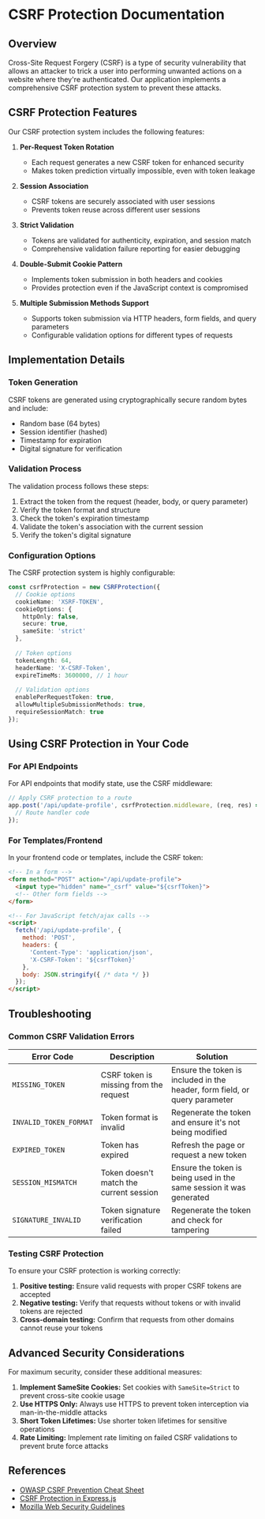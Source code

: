 # CSRF Protection Documentation

## Overview

Cross-Site Request Forgery (CSRF) is a type of security vulnerability that allows an attacker to trick a user into performing unwanted actions on a website where they're authenticated. Our application implements a comprehensive CSRF protection system to prevent these attacks.

## CSRF Protection Features

Our CSRF protection system includes the following features:

1. **Per-Request Token Rotation**
   - Each request generates a new CSRF token for enhanced security
   - Makes token prediction virtually impossible, even with token leakage

2. **Session Association**
   - CSRF tokens are securely associated with user sessions
   - Prevents token reuse across different user sessions

3. **Strict Validation**
   - Tokens are validated for authenticity, expiration, and session match
   - Comprehensive validation failure reporting for easier debugging

4. **Double-Submit Cookie Pattern**
   - Implements token submission in both headers and cookies
   - Provides protection even if the JavaScript context is compromised

5. **Multiple Submission Methods Support**
   - Supports token submission via HTTP headers, form fields, and query parameters
   - Configurable validation options for different types of requests

## Implementation Details

### Token Generation

CSRF tokens are generated using cryptographically secure random bytes and include:

- Random base (64 bytes)
- Session identifier (hashed)
- Timestamp for expiration
- Digital signature for verification

### Validation Process

The validation process follows these steps:

1. Extract the token from the request (header, body, or query parameter)
2. Verify the token format and structure
3. Check the token's expiration timestamp
4. Validate the token's association with the current session
5. Verify the token's digital signature

### Configuration Options

The CSRF protection system is highly configurable:

```typescript
const csrfProtection = new CSRFProtection({
  // Cookie options
  cookieName: 'XSRF-TOKEN',
  cookieOptions: {
    httpOnly: false,
    secure: true,
    sameSite: 'strict'
  },
  
  // Token options
  tokenLength: 64,
  headerName: 'X-CSRF-Token',
  expireTimeMs: 3600000, // 1 hour
  
  // Validation options
  enablePerRequestToken: true,
  allowMultipleSubmissionMethods: true,
  requireSessionMatch: true
});
```

## Using CSRF Protection in Your Code

### For API Endpoints

For API endpoints that modify state, use the CSRF middleware:

```typescript
// Apply CSRF protection to a route
app.post('/api/update-profile', csrfProtection.middleware, (req, res) => {
  // Route handler code
});
```

### For Templates/Frontend

In your frontend code or templates, include the CSRF token:

```html
<!-- In a form -->
<form method="POST" action="/api/update-profile">
  <input type="hidden" name="_csrf" value="${csrfToken}">
  <!-- Other form fields -->
</form>

<!-- For JavaScript fetch/ajax calls -->
<script>
  fetch('/api/update-profile', {
    method: 'POST',
    headers: {
      'Content-Type': 'application/json',
      'X-CSRF-Token': '${csrfToken}'
    },
    body: JSON.stringify({ /* data */ })
  });
</script>
```

## Troubleshooting

### Common CSRF Validation Errors

| Error Code | Description | Solution |
|------------|-------------|----------|
| `MISSING_TOKEN` | CSRF token is missing from the request | Ensure the token is included in the header, form field, or query parameter |
| `INVALID_TOKEN_FORMAT` | Token format is invalid | Regenerate the token and ensure it's not being modified |
| `EXPIRED_TOKEN` | Token has expired | Refresh the page or request a new token |
| `SESSION_MISMATCH` | Token doesn't match the current session | Ensure the token is being used in the same session it was generated |
| `SIGNATURE_INVALID` | Token signature verification failed | Regenerate the token and check for tampering |

### Testing CSRF Protection

To ensure your CSRF protection is working correctly:

1. **Positive testing:** Ensure valid requests with proper CSRF tokens are accepted
2. **Negative testing:** Verify that requests without tokens or with invalid tokens are rejected
3. **Cross-domain testing:** Confirm that requests from other domains cannot reuse your tokens

## Advanced Security Considerations

For maximum security, consider these additional measures:

1. **Implement SameSite Cookies:** Set cookies with `SameSite=Strict` to prevent cross-site cookie usage
2. **Use HTTPS Only:** Always use HTTPS to prevent token interception via man-in-the-middle attacks
3. **Short Token Lifetimes:** Use shorter token lifetimes for sensitive operations
4. **Rate Limiting:** Implement rate limiting on failed CSRF validations to prevent brute force attacks

## References

- [OWASP CSRF Prevention Cheat Sheet](https://cheatsheetseries.owasp.org/cheatsheets/Cross-Site_Request_Forgery_Prevention_Cheat_Sheet.html)
- [CSRF Protection in Express.js](https://github.com/expressjs/csurf)
- [Mozilla Web Security Guidelines](https://infosec.mozilla.org/guidelines/web_security)